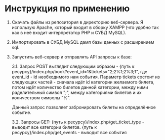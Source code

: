# Инструкция по применению

1. Скачать файлы из репозитория в директорию веб-сервера. Я использую Apache, который входит в сборку XAMPP (что удобно так как в неё входит интерпретатор PHP и СУБД MySQL).

2. Импортировать в СУБД MySQL дамп базы данных с расширением sql.

3. Запустить веб-сервер и отправлять API запросы к базе:

   3.1. Запрос POST выглядит следующим образом - {путь к ресурсу}/index.php/book?event_id=1&tickets="2;2%1;2%3;1", где event_id - id необходимого нам события. Параметр tickets состоит из следующих частей -
   сначала идёт id категории желаемого билета, потом идёт количество билетов данной категории, между ними раделительный символ ";", между категориями билетов и их количеством символы "%".
   
   Данный запрос позволяет забронировать билеты на определённое событие.

   3.2. Запросы GET:
      {путь к ресурсу}/index.php/get_ticket_type - выводит все категории билетов.
      {путь к ресурсу}/index.php/get_events - выводит все события
